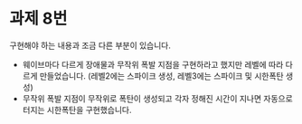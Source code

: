 # 과제 8번

구현해야 하는 내용과 조금 다른 부분이 있습니다.
- 웨이브마다 다르게 장애물과 무작위 폭발 지점을 구현하라고 했지만 레벨에 따라 다르게 만들었습니다.
  (레벨2에는 스파이크 생성, 레벨3에는 스파이크 및 시한폭탄 생성)
- 무작위 폭발 지점이 무작위로 폭탄이 생성되고 각자 정해진 시간이 지나면 자동으로 터지는 시한폭탄을 구현했습니다.
